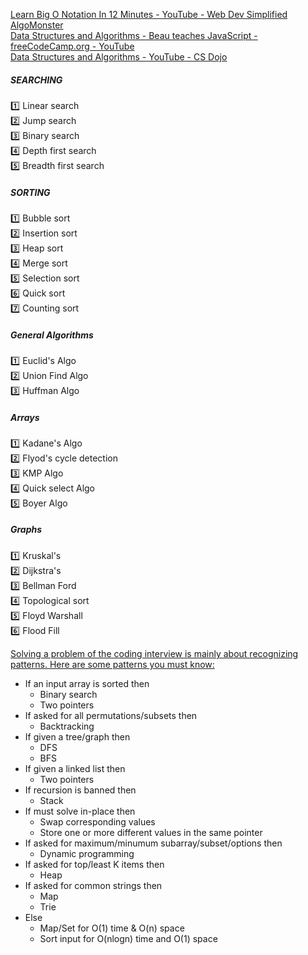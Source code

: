 [Learn Big O Notation In 12 Minutes - YouTube - Web Dev Simplified](https://www.youtube.com/watch?v=itn09C2ZB9Y)  
[AlgoMonster](https://algo.monster/)  
[Data Structures and Algorithms - Beau teaches JavaScript - freeCodeCamp.org - YouTube](https://www.youtube.com/playlist?list=PLWKjhJtqVAbkso-IbgiiP48n-O-JQA9PJ)  
[Data Structures and Algorithms - YouTube - CS Dojo](https://www.youtube.com/playlist?list=PLBZBJbE_rGRV8D7XZ08LK6z-4zPoWzu5H)  


##### SEARCHING
1️⃣ Linear search   
2️⃣ Jump search  
3️⃣ Binary search  
4️⃣ Depth first search  
5️⃣ Breadth first search  

##### SORTING
1️⃣ Bubble sort  
2️⃣ Insertion sort  
3️⃣ Heap sort  
4️⃣ Merge sort  
5️⃣ Selection sort  
6️⃣ Quick sort  
7️⃣ Counting sort  

##### General Algorithms 
1️⃣ Euclid's Algo  
2️⃣ Union Find Algo  
3️⃣ Huffman Algo  

##### Arrays
1️⃣ Kadane's Algo  
2️⃣ Flyod's cycle detection   
3️⃣ KMP Algo  
4️⃣ Quick select Algo  
5️⃣ Boyer Algo  

##### Graphs
1️⃣ Kruskal's  
2️⃣ Dijkstra's  
3️⃣ Bellman Ford  
4️⃣ Topological sort  
5️⃣ Floyd Warshall   
6️⃣ Flood Fill  

[Solving a problem of the coding interview is mainly about recognizing patterns. Here are some patterns you must know:](https://twitter.com/Nihar_Thummar/status/1488446781176233987)  
* If an input array is sorted then
  - Binary search  
  - Two pointers  
* If asked for all permutations/subsets then  
  - Backtracking  
* If given a tree/graph then  
  - DFS  
  - BFS  
* If given a linked list then  
  - Two pointers  
* If recursion is banned then  
  - Stack  
* If must solve in-place then  
  - Swap corresponding values  
  - Store one or more different values in the same pointer  
* If asked for maximum/minumum subarray/subset/options then  
  - Dynamic programming  
* If asked for top/least K items then  
  - Heap  
* If asked for common strings then  
  - Map  
  - Trie  
* Else  
  - Map/Set for O(1) time & O(n) space  
  - Sort input for O(nlogn) time and O(1) space  
